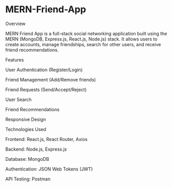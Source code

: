 # MERN-Friend-App
Overview

MERN Friend App is a full-stack social networking application built using the MERN (MongoDB, Express.js, React.js, Node.js) stack. It allows users to create accounts, manage friendships, search for other users, and receive friend recommendations.

Features

User Authentication (Register/Login)

Friend Management (Add/Remove friends)

Friend Requests (Send/Accept/Reject)

User Search

Friend Recommendations

Responsive Design

Technologies Used

Frontend: React.js, React Router, Axios

Backend: Node.js, Express.js

Database: MongoDB

Authentication: JSON Web Tokens (JWT)

API Testing: Postman
